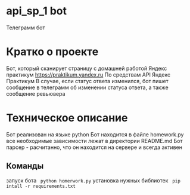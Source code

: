 # api_sp_1 bot
Телеграмм бот
# Кратко о проекте
Бот, который сканирует страницу с домашней работой Яндекс практикум
https://praktikum.yandex.ru
По средствам API Яндекс Практикум
В случае, если статус ответа изменился, бот пишет сообщение в телеграмм
об изменении статуса ответа, а также сообщение ревьювера

# Техническое описание
 Бот реализован на языке python
 Бот находится в файле homework.py
 все необходимые зависимости лежат в директории README.md
 Бот парсер - расчитанно, что он находится на сервере и всегда активен
 
## Команды
 запуск бота
 ``` python homerwork.py```
 установка нужных библиотек
 ``` pip intall -r requirements.txt```
